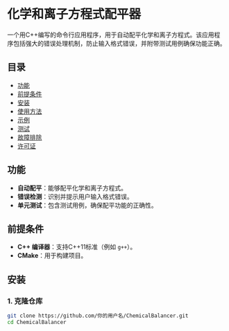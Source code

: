 # 化学和离子方程式配平器

一个用C++编写的命令行应用程序，用于自动配平化学和离子方程式。该应用程序包括强大的错误处理机制，防止输入格式错误，并附带测试用例确保功能正确。

## 目录

- [功能](#功能)
- [前提条件](#前提条件)
- [安装](#安装)
- [使用方法](#使用方法)
- [示例](#示例)
- [测试](#测试)
- [故障排除](#故障排除)
- [许可证](#许可证)

## 功能

- **自动配平**：能够配平化学和离子方程式。
- **错误检测**：识别并提示用户输入格式错误。
- **单元测试**：包含测试用例，确保配平功能的正确性。

## 前提条件

- **C++ 编译器**：支持C++11标准（例如 `g++`）。
- **CMake**：用于构建项目。

## 安装

### 1. 克隆仓库

```bash
git clone https://github.com/你的用户名/ChemicalBalancer.git
cd ChemicalBalancer
